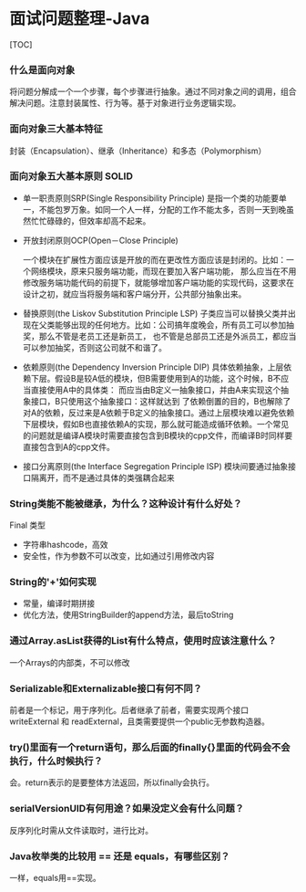 # 面试问题整理-Java

[TOC]

### 什么是面向对象

将问题分解成一个一个步骤，每个步骤进行抽象。通过不同对象之间的调用，组合解决问题。注意封装属性、行为等。基于对象进行业务逻辑实现。

### 面向对象三大基本特征

封装（Encapsulation）、继承（Inheritance）和多态（Polymorphism）

### 面向对象五大基本原则 SOLID

* 单一职责原则SRP(Single Responsibility Principle)
  是指一个类的功能要单一，不能包罗万象。如同一个人一样，分配的工作不能太多，否则一天到晚虽然忙忙碌碌的，但效率却高不起来。

* 开放封闭原则OCP(Open－Close Principle) 

  一个模块在扩展性方面应该是开放的而在更改性方面应该是封闭的。比如：一个网络模块，原来只服务端功能，而现在要加入客户端功能，
  那么应当在不用修改服务端功能代码的前提下，就能够增加客户端功能的实现代码，这要求在设计之初，就应当将服务端和客户端分开，公共部分抽象出来。

* 替换原则(the Liskov Substitution Principle LSP) 
  子类应当可以替换父类并出现在父类能够出现的任何地方。比如：公司搞年度晚会，所有员工可以参加抽奖，那么不管是老员工还是新员工，
  也不管是总部员工还是外派员工，都应当可以参加抽奖，否则这公司就不和谐了。

* 依赖原则(the Dependency Inversion Principle DIP) 具体依赖抽象，上层依赖下层。假设B是较A低的模块，但B需要使用到A的功能，这个时候，B不应当直接使用A中的具体类： 而应当由B定义一抽象接口，并由A来实现这个抽象接口，B只使用这个抽象接口：这样就达到
  了依赖倒置的目的，B也解除了对A的依赖，反过来是A依赖于B定义的抽象接口。通过上层模块难以避免依赖下层模块，假如B也直接依赖A的实现，那么就可能造成循环依赖。一个常见的问题就是编译A模块时需要直接包含到B模块的cpp文件，而编译B时同样要直接包含到A的cpp文件。

* 接口分离原则(the Interface Segregation Principle ISP) 
  模块间要通过抽象接口隔离开，而不是通过具体的类强耦合起来

### **String类能不能被继承，为什么？这种设计有什么好处？**

Final 类型

* 字符串hashcode，高效
* 安全性，作为参数不可以改变，比如通过引用修改内容

### String的'+'如何实现

* 常量，编译时期拼接
* 优化方法，使用StringBuilder的append方法，最后toString

### **通过Array.asList获得的List有什么特点，使用时应该注意什么？**

一个Arrays的内部类，不可以修改

### **Serializable和Externalizable接口有何不同？**

前者是一个标记，用于序列化。后者继承了前者，需要实现两个接口writeExternal 和 readExternal，且类需要提供一个public无参数构造器。

### **try()里面有一个return语句，那么后面的finally{}里面的代码会不会执行，什么时候执行？**

会。return表示的是要整体方法返回，所以finally会执行。

### **serialVersionUID有何用途？如果没定义会有什么问题？**

反序列化时需从文件读取时，进行比对。

### **Java枚举类的比较用 == 还是 equals，有哪些区别？**

一样，equals用==实现。





